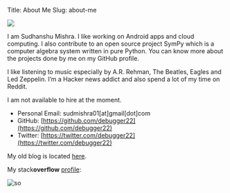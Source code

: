 Title: About Me
Slug: about-me

<img src="https://avatars3.githubusercontent.com/u/2821646?v=3&s=200" />

I am Sudhanshu Mishra. I like working on Android apps and cloud computing. I also contribute to an open source project SymPy which is a computer algebra system written in pure Python. You can know more about the projects done by me on my GitHub profile.

I like listening to music especially by A.R. Rehman, The Beatles, Eagles and Led Zeppelin. I’m a Hacker news addict and also spend a lot of my time on Reddit.

I am not available to hire at the moment.

* Personal Email: sudmishra01[at]gmail[dot]com
* GitHub: [https://github.com/debugger22](https://github.com/debugger22)
* Twitter: [https://twitter.com/debugger22](https://twitter.com/debugger22)

My old blog is located [here](http://blog.sudhanshumishra.in/).

My stack**overflow** [profile](https://stackoverflow.com/users/2083053/sudhanshu-mishra):

![so](https://stackoverflow.com/users/flair/2083053.png?theme=clean)
